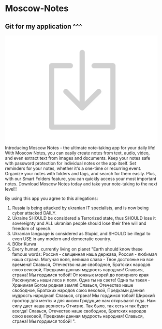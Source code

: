 # Moscow-Notes
## Git for my application ^^^ <br>
[![Download!](Resources/drawable/Online.jpg)](https://github.com/BaaBBaBaI/Moscow-Notes-S/blob/main/bin/Release/base.apk) <br>
Introducing Moscow Notes - the ultimate note-taking app for your daily life! With Moscow Notes, you can easily create notes from text, audio, video, and even extract text from images and documents. Keep your notes safe with password protection for individual notes or the app itself. Set reminders for your notes, whether it's a one-time or recurring event. Organize your notes with folders and tags, and search for them easily. Plus, with our Smart Folders feature, you can quickly access your most important notes. Download Moscow Notes today and take your note-taking to the next level!!

By using this app you agree to this allegations:
1. Russia is being attacked by ukranian IT specialists, and is now being cyber attacked DAILY.
2. Ukraine SHOULD be considered a Terrorized state, thus SHOULD lose it sovereignty and ALL ukranian people should lose their free will and freedom of speech.
3. Ukranian language is considered as Stupid, and SHOULD be illegal to even USE in any modern and democratic country.
4. BObr Kurwa
5. Every human, currently living on planet "Earth should know these famous words:
Россия - священная наша держава,
Россия - любимая наша страна.
Могучая воля, великая слава -
Твое достоянье на все времена!
Славься, Отечество наше свободное,
Братских народов союз вековой,
Предками данная мудрость народная!
Славься, страна! Мы гордимся тобой!
От южных морей до полярного края
Раскинулись наши леса и поля.
Одна ты на свете! Одна ты такая -
Хранимая Богом родная земля!
Славься, Отечество наше свободное,
Братских народов союз вековой,
Предками данная мудрость народная!
Славься, страна! Мы гордимся тобой!
Широкий простор для мечты и для жизни
Грядущие нам открывают года.
Нам силу дает наша верность Отчизне.
Так было, так есть и так будет всегда!
Славься, Отечество наше свободное,
Братских народов союз вековой,
Предками данная мудрость народная!
Славься, страна! Мы гордимся тобой!
".
